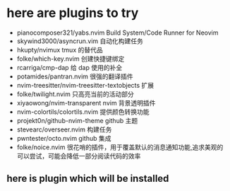 # here are plugins to try

- pianocomposer321/yabs.nvim Build System/Code Runner for Neovim
- skywind3000/asyncrun.vim 自动化构建任务
- hkupty/nvimux tmux 的替代品
- folke/which-key.nvim 创建快捷键绑定
- rcarriga/cmp-dap 给 dap 使用的补全
- potamides/pantran.nvim 很强的翻译插件
- nvim-treesitter/nvim-treesitter-textobjects 扩展
- folke/twilight.nvim 只高亮当前的活动部分
- xiyaowong/nvim-transparent nvim 背景透明插件
- nvim-colortils/colortils.nvim 提供颜色转换功能
- projekt0n/github-nvim-theme github 主题
- stevearc/overseer.nvim 构建任务
- pwntester/octo.nvim github 集成
- folke/noice.nvim 很花哨的插件，用于覆盖默认的消息通知功能,追求美观的可以尝试，可能会降低一部分阅读代码的效率

## here is plugin which will be installed
